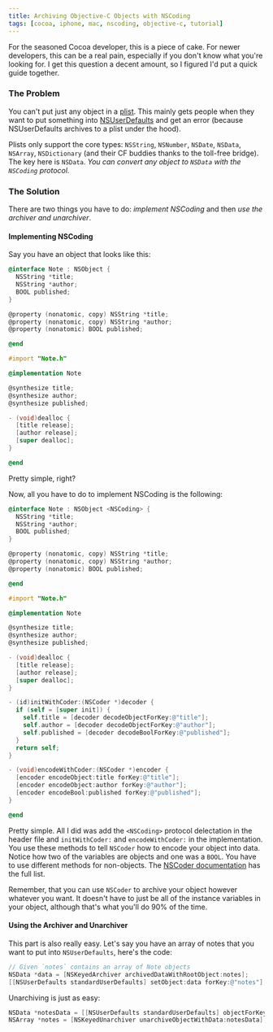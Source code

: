 ```yaml
---
title: Archiving Objective-C Objects with NSCoding
tags: [cocoa, iphone, mac, nscoding, objective-c, tutorial]
---
```


For the seasoned Cocoa developer, this is a piece of cake. For newer developers, this can be a real pain, especially if you don't know what you're looking for. I get this question a decent amount, so I figured I'd put a quick guide together.

### The Problem

You can't put just any object in a [plist](http://en.wikipedia.org/wiki/Property_list). This mainly gets people when they want to put something into [NSUserDefaults](http://developer.apple.com/mac/library/documentation/Cocoa/Reference/Foundation/Classes/NSUserDefaults_Class/Reference/Reference.html) and get an error (because NSUserDefaults archives to a plist under the hood).

Plists only support the core types: `NSString`, `NSNumber`, `NSDate`, `NSData`, `NSArray`, `NSDictionary` (and their CF buddies thanks to the toll-free bridge). The key here is `NSData`. *You can convert any object to `NSData` with the `NSCoding` protocol.*

### The Solution

There are two things you have to do: *implement NSCoding* and then *use the archiver and unarchiver*.

#### Implementing NSCoding

Say you have an object that looks like this:

``` objective-c
@interface Note : NSObject {
  NSString *title;
  NSString *author;
  BOOL published;
}

@property (nonatomic, copy) NSString *title;
@property (nonatomic, copy) NSString *author;
@property (nonatomic) BOOL published;

@end
```

``` objective-c
#import "Note.h"

@implementation Note

@synthesize title;
@synthesize author;
@synthesize published;

- (void)dealloc {
  [title release];
  [author release];
  [super dealloc];
}

@end
```

Pretty simple, right?

Now, all you have to do to implement NSCoding is the following:

``` objective-c
@interface Note : NSObject <NSCoding> {
  NSString *title;
  NSString *author;
  BOOL published;
}

@property (nonatomic, copy) NSString *title;
@property (nonatomic, copy) NSString *author;
@property (nonatomic) BOOL published;

@end
```

``` objective-c
#import "Note.h"

@implementation Note

@synthesize title;
@synthesize author;
@synthesize published;

- (void)dealloc {
  [title release];
  [author release];
  [super dealloc];
}

- (id)initWithCoder:(NSCoder *)decoder {
  if (self = [super init]) {
    self.title = [decoder decodeObjectForKey:@"title"];
    self.author = [decoder decodeObjectForKey:@"author"];
    self.published = [decoder decodeBoolForKey:@"published"];
  }
  return self;
}

- (void)encodeWithCoder:(NSCoder *)encoder {
  [encoder encodeObject:title forKey:@"title"];
  [encoder encodeObject:author forKey:@"author"];
  [encoder encodeBool:published forKey:@"published"];
}

@end
```

Pretty simple. All I did was add the `<NSCoding>` protocol delectation in the header file and `initWithCoder:` and `encodeWithCoder:` in the implementation. You use these methods to tell `NSCoder` how to encode your object into data. Notice how two of the variables are objects and one was a `BOOL`. You have to use different methods for non-objects. The [NSCoder documentation](http://developer.apple.com/mac/library/documentation/Cocoa/Reference/Foundation/Classes/NSCoder_Class/Reference/NSCoder.html) has the full list.

Remember, that you can use `NSCoder` to archive your object however whatever you want. It doesn't have to just be all of the instance variables in your object, although that's what you'll do 90% of the time.

#### Using the Archiver and Unarchiver

This part is also really easy. Let's say you have an array of notes that you want to put into `NSUserDefaults`, here's the code:

``` objective-c
// Given `notes` contains an array of Note objects
NSData *data = [NSKeyedArchiver archivedDataWithRootObject:notes];
[[NSUserDefaults standardUserDefaults] setObject:data forKey:@"notes"];
```

Unarchiving is just as easy:

``` objective-c
NSData *notesData = [[NSUserDefaults standardUserDefaults] objectForKey:@"notes"];
NSArray *notes = [NSKeyedUnarchiver unarchiveObjectWithData:notesData];
```
